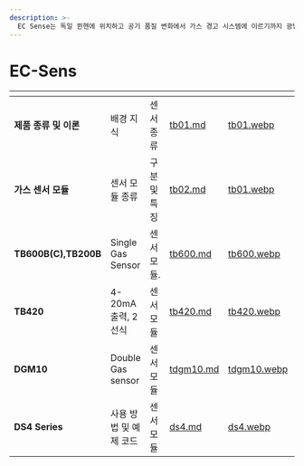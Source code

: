 ```yaml
---
description: >- 
  EC Sense는 독일 뮌헨에 위치하고 공기 품질 변화에서 가스 경고 시스템에 이르기까지 광범위한 응용 분야를 위한 가스 센서 및 센서 모듈을 개발, 제조 및 배포합니다.
---
```


# EC-Sens

<table data-column-title-hidden data-view="cards"><thead><tr><th></th><th></th><th></th><th data-hidden data-type="content-ref"></th><th data-hidden data-card-cover data-type="files"></th><th data-hidden data-type="content-ref"></th><th data-hidden data-card-target data-type="content-ref"></th></tr></thead>
<tbody>
<tr><td><strong>제품 종류 및 이론</strong></td>
<td>배경 지식</td>
<td>센서 종류</td>
<td><a href="tb01.md">tb01.md</a></td>
<td><a href="image/tb01.webp">tb01.webp</a></td>
<td></td>
<td><a href="tb01.md">tb01.md</a></td></tr>

<tr><td><strong>가스 센서 모듈</strong></td>
<td>센서 모듈 종류</td>
<td>구분 및 특징</td>
<td><a href="tb02.md">tb02.md</a></td>
<td><a href="image/tb01.webp">tb01.webp</a></td>
<td></td>
<td><a href="tb02.md">tb02.md</a></td></tr>

<tr><td><strong>TB600B(C),TB200B</strong></td>
<td>Single Gas Sensor</td>
<td>센서 모듈.</td>
<td><a href="tb600.md">tb600.md</a>
</td><td><a href="image/tb600.webp">tb600.webp</a></td>
<td></td>
<td><a href="tb600.md">tb600.md</a></td></tr>

<tr><td><strong>TB420</strong></td>
<td>4-20mA출력, 2선식</td>
<td>센서 모듈</td>
<td><a href="tb420.md">tb420.md</a>
</td><td><a href="image/tb420.webp">tb420.webp</a></td>
<td></td>
<td><a href="tb420.md">tb420.md</a>
</td></tr>

<tr><td><strong>DGM10</strong></td>
<td>Double Gas sensor</td>
<td>센서 모듈</td>
<td><a href="tdgm10.md">tdgm10.md</a>
</td><td><a href="image/dgm10.webp">tdgm10.webp</a></td>
<td></td>
<td><a href="tdgm10.md">tdgm10.md</a></td></tr>


<tr><td><strong>DS4 Series</strong></td>
<td>사용 방법 및 예제 코드</td>
<td>센서 모듈</td>
<td><a href="ds4.md">ds4.md</a>
</td><td><a href="ds4image/title.webp">ds4.webp</a></td>
<td></td>
<td><a href="ds4.md">ds4.md</a></td></tr>


</tbody></table>
